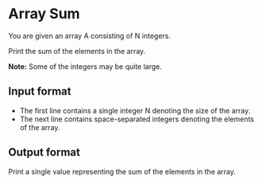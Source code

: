# Array Sum

You are given an array A consisting of N integers.

Print the sum of the elements in the array.

**Note:** Some of the integers may be quite large.

## Input format

- The first line contains a single integer N denoting the size of the array.
- The next line contains space-separated integers denoting the elements of the array.

## Output format

Print a single value representing the sum of the elements in the array.
